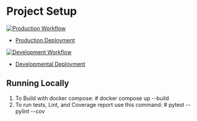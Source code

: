 # Project Setup

[![Production Workflow](https://github.com/larryang/ly23-project4/actions/workflows/prod.yml/badge.svg)](https://github.com/larryang/ly23-project4/actions/workflows/prod.yml)

* [Production Deployment](https://ly23-project4-prod.herokuapp.com/)


[![Development Workflow](https://github.com/larryang/ly23-project4/actions/workflows/dev.yml/badge.svg)](https://github.com/larryang/ly23-project4/actions/workflows/dev.yml)

* [Developmental Deployment](https://ly23-project4-dev.herokuapp.com/)


## Running Locally

1. To Build with docker compose: # docker compose up --build
2. To run tests, Lint, and Coverage report use this command: # pytest --pylint --cov